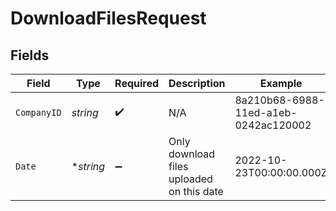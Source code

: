 # DownloadFilesRequest


## Fields

| Field                                     | Type                                      | Required                                  | Description                               | Example                                   |
| ----------------------------------------- | ----------------------------------------- | ----------------------------------------- | ----------------------------------------- | ----------------------------------------- |
| `CompanyID`                               | *string*                                  | :heavy_check_mark:                        | N/A                                       | 8a210b68-6988-11ed-a1eb-0242ac120002      |
| `Date`                                    | **string*                                 | :heavy_minus_sign:                        | Only download files uploaded on this date | 2022-10-23T00:00:00.000Z                  |